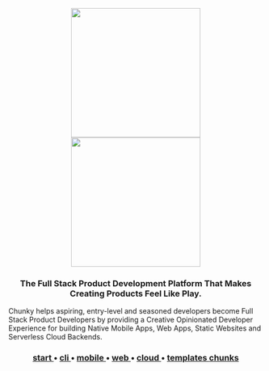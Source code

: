 <p align="center">
  <a href="https://github.com/react-chunky/react-chunky">
    <img height="256" src="https://raw.githubusercontent.com/react-chunky/react-chunky/master/assets/c-logo.gif">
    <br/>
    <img width="256" src="https://raw.githubusercontent.com/react-chunky/react-chunky/master/assets/c-logo-h.png">
  </a>

<h3 align="center"> 
The Full Stack Product Development Platform That Makes Creating Products Feel Like Play.  
</h3>
Chunky helps aspiring, entry-level and seasoned developers become Full Stack Product Developers by providing a Creative Opinionated Developer Experience for building Native Mobile Apps, Web Apps, Static Websites and Serverless Cloud Backends. 

<h3 align="center">
<a href="http://chunky.io"> start </a> •
<a href="http://chunky.io/cli"> cli </a> •
<a href="http://chunky.io/mobile"> mobile </a> •
<a href="http://chunky.io/web"> web </a> •
<a href="http://chunky.io/cloud"> cloud </a> •
<a href="http://chunky.io/templates"> templates </a>
<a href="http://chunky.io/chunks"> chunks </a>
</h3>
</p>
